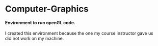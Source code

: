 # Computer-Graphics

#### Environment to run openGL code.
I created this environment because the one my course instructor gave us did not work on my machine.
